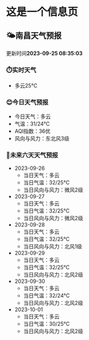 # 这是一个信息页 
## 🌤️**南昌**天气预报
更新时间**2023-09-25 08:35:03**
### ⏱️实时天气
- 多云25℃
### 😊今日天气预报
- 今日天气：多云
- 气温：31/24℃
- AQI指数：36优
- 风向与风力：东北风3级
### 🤩未来六天天气预报
- 2023-09-26
  - 当日天气：多云
  - 当日气温：32/25℃
  - 当日风向与风力：微风2级
- 2023-09-27
  - 当日天气：多云
  - 当日气温：32/25℃
  - 当日风向与风力：微风2级
- 2023-09-28
  - 当日天气：多云
  - 当日气温：32/25℃
  - 当日风向与风力：北风1级
- 2023-09-29
  - 当日天气：多云
  - 当日气温：32/25℃
  - 当日风向与风力：北风2级
- 2023-09-30
  - 当日天气：多云
  - 当日气温：32/24℃
  - 当日风向与风力：北风2级
- 2023-10-01
  - 当日天气：多云
  - 当日气温：30/25℃
  - 当日风向与风力：北风2级


